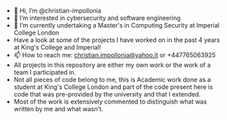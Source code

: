 - 👋 Hi, I’m @christian-impollonia
- 👀 I’m interested in cybersecurity and software engineering
- 🌱 I’m currently undertaking a Master's in Computing Security at Imperial College London
- Have a look at some of the projects I have worked on in the past 4 years at King's College and Imperial!
- 📫 How to reach me: christian.impollonia@yahoo.it   or    +447765063925
- All projects in this repository are either my own work or the work of a team I participated in. 
- Not all pieces of code belong to me, this is Academic work done as a student at King's College London and part of the code present here is code that was pre-provided by the university and that I extended. 
- Most of the work is extensively commented to distinguish what was written by me and what wasn't.

<!---
christian-impollonia/christian-impollonia is a ✨ special ✨ repository because its `README.md` (this file) appears on your GitHub profile.
You can click the Preview link to take a look at your changes.
--->
